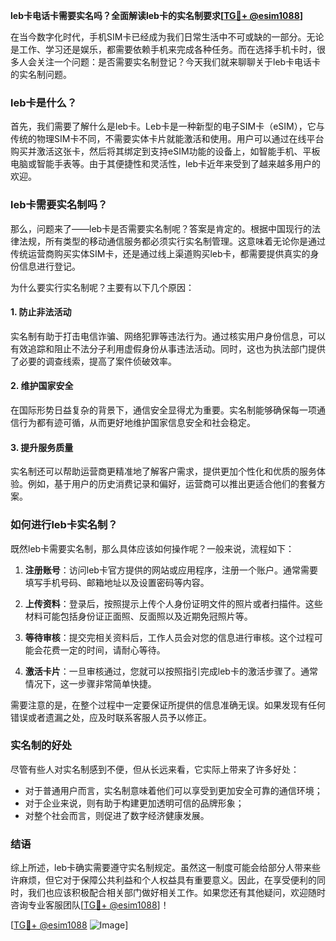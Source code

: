 **leb卡电话卡需要实名吗？全面解读leb卡的实名制要求[[TG💪+ @esim1088](https://t.me/s/esim1088)]**

在当今数字化时代，手机SIM卡已经成为我们日常生活中不可或缺的一部分。无论是工作、学习还是娱乐，都需要依赖手机来完成各种任务。而在选择手机卡时，很多人会关注一个问题：是否需要实名制登记？今天我们就来聊聊关于leb卡电话卡的实名制问题。

### leb卡是什么？

首先，我们需要了解什么是leb卡。Leb卡是一种新型的电子SIM卡（eSIM），它与传统的物理SIM卡不同，不需要实体卡片就能激活和使用。用户可以通过在线平台购买并激活这张卡，然后将其绑定到支持eSIM功能的设备上，如智能手机、平板电脑或智能手表等。由于其便捷性和灵活性，leb卡近年来受到了越来越多用户的欢迎。

### leb卡需要实名制吗？

那么，问题来了——leb卡是否需要实名制呢？答案是肯定的。根据中国现行的法律法规，所有类型的移动通信服务都必须实行实名制管理。这意味着无论你是通过传统运营商购买实体SIM卡，还是通过线上渠道购买leb卡，都需要提供真实的身份信息进行登记。

为什么要实行实名制呢？主要有以下几个原因：

#### 1. 防止非法活动

实名制有助于打击电信诈骗、网络犯罪等违法行为。通过核实用户身份信息，可以有效追踪和阻止不法分子利用虚假身份从事违法活动。同时，这也为执法部门提供了必要的调查线索，提高了案件侦破效率。

#### 2. 维护国家安全

在国际形势日益复杂的背景下，通信安全显得尤为重要。实名制能够确保每一项通信行为都有迹可循，从而更好地维护国家信息安全和社会稳定。

#### 3. 提升服务质量

实名制还可以帮助运营商更精准地了解客户需求，提供更加个性化和优质的服务体验。例如，基于用户的历史消费记录和偏好，运营商可以推出更适合他们的套餐方案。

### 如何进行leb卡实名制？

既然leb卡需要实名制，那么具体应该如何操作呢？一般来说，流程如下：

1. **注册账号**：访问leb卡官方提供的网站或应用程序，注册一个账户。通常需要填写手机号码、邮箱地址以及设置密码等内容。
   
2. **上传资料**：登录后，按照提示上传个人身份证明文件的照片或者扫描件。这些材料可能包括身份证正面照、反面照以及近期免冠照片等。

3. **等待审核**：提交完相关资料后，工作人员会对您的信息进行审核。这个过程可能会花费一定的时间，请耐心等待。

4. **激活卡片**：一旦审核通过，您就可以按照指引完成leb卡的激活步骤了。通常情况下，这一步骤非常简单快捷。

需要注意的是，在整个过程中一定要保证所提供的信息准确无误。如果发现有任何错误或者遗漏之处，应及时联系客服人员予以修正。

### 实名制的好处

尽管有些人对实名制感到不便，但从长远来看，它实际上带来了许多好处：

- 对于普通用户而言，实名制意味着他们可以享受到更加安全可靠的通信环境；
- 对于企业来说，则有助于构建更加透明可信的品牌形象；
- 对整个社会而言，则促进了数字经济健康发展。

### 结语

综上所述，leb卡确实需要遵守实名制规定。虽然这一制度可能会给部分人带来些许麻烦，但它对于保障公共利益和个人权益具有重要意义。因此，在享受便利的同时，我们也应该积极配合相关部门做好相关工作。如果您还有其他疑问，欢迎随时咨询专业客服团队[[TG💪+ @esim1088](https://t.me/s/esim1088)]！

[[TG💪+ @esim1088](https://t.me/s/esim1088) ![Image](https://i.postimg.cc/4NQfJmqS/Snipaste-2025-05-13-00-14-12.png)]